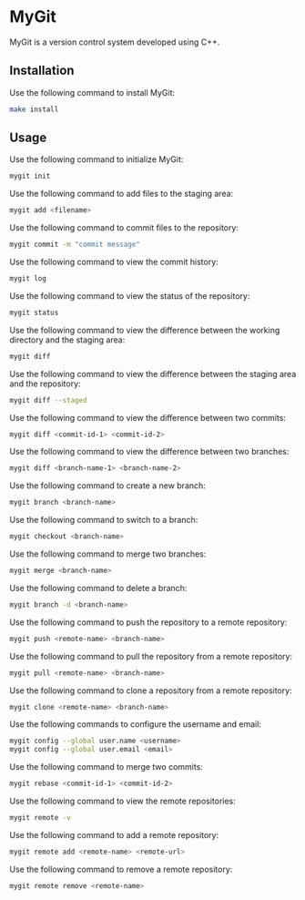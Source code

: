 # MyGit
MyGit is a version control system developed using C++.
## Installation
Use the following command to install MyGit:
```bash
make install
```
## Usage
Use the following command to initialize MyGit:
```bash
mygit init
```
Use the following command to add files to the staging area:
```bash
mygit add <filename>
```
Use the following command to commit files to the repository:
```bash
mygit commit -m "commit message"
```
Use the following command to view the commit history:
```bash
mygit log
```
Use the following command to view the status of the repository:
```bash
mygit status
```
Use the following command to view the difference between the working directory and the staging area:
```bash
mygit diff
```
Use the following command to view the difference between the staging area and the repository:
```bash
mygit diff --staged
```
Use the following command to view the difference between two commits:
```bash
mygit diff <commit-id-1> <commit-id-2>
```
Use the following command to view the difference between two branches:
```bash
mygit diff <branch-name-1> <branch-name-2>
```
Use the following command to create a new branch:
```bash
mygit branch <branch-name>
```
Use the following command to switch to a branch:
```bash
mygit checkout <branch-name>
```
Use the following command to merge two branches:
```bash
mygit merge <branch-name>
```
Use the following command to delete a branch:
```bash
mygit branch -d <branch-name>
```
Use the following command to push the repository to a remote repository:
```bash
mygit push <remote-name> <branch-name>
```
Use the following command to pull the repository from a remote repository:
```bash
mygit pull <remote-name> <branch-name>
```
Use the following command to clone a repository from a remote repository:
```bash
mygit clone <remote-name> <branch-name>
```
Use the following commands to configure the username and email:
```bash
mygit config --global user.name <username>
mygit config --global user.email <email>
```
Use the following command to merge two commits:
```bash
mygit rebase <commit-id-1> <commit-id-2>
```
Use the following command to view the remote repositories:
```bash
mygit remote -v
```
Use the following command to add a remote repository:
```bash
mygit remote add <remote-name> <remote-url>
```
Use the following command to remove a remote repository:
```bash
mygit remote remove <remote-name>
```
